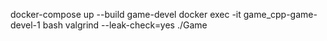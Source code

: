 docker-compose up --build game-devel
docker exec -it game_cpp-game-devel-1 bash
valgrind --leak-check=yes ./Game